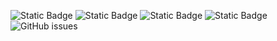 ![Static Badge](https://img.shields.io/badge/blacklists-61-000000) ![Static Badge](https://img.shields.io/badge/blacklisted-2932401-cc0000) ![Static Badge](https://img.shields.io/badge/whitelisted-2251-00CC00) ![Static Badge](https://img.shields.io/badge/streaming_blacklist-28107-000000) ![GitHub issues](https://img.shields.io/github/issues/fabriziosalmi/blacklists)
